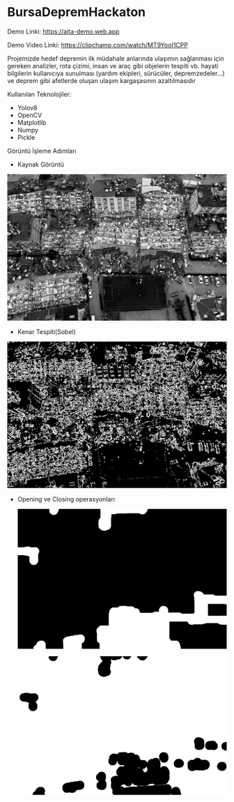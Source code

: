 # BursaDepremHackaton

Demo Linki: https://aita-demo.web.app


Demo Video Linki: https://clipchamp.com/watch/MT9YooI1CPP

Projemizde hedef depremin ilk müdahale anlarında ulaşımın sağlanması için gereken analizler, rota çizimi, insan ve araç gibi objelerin tespiti vb. hayati bilgilerin kullanıcıya sunulması (yardım ekipleri, sürücüler, depremzedeler...) ve deprem gibi afetlerde oluşan ulaşım kargaşasının azaltılmasıdır


Kullanılan Teknolojiler:

* Yolov8
* OpenCV
* Matplotlib
* Numpy
* Pickle

Görüntü İşleme Adımları

  * Kaynak Görüntü
  
  ![image](/Assets/Original.png)

  * Kenar Tespiti(Sobel)

  ![image](/Assets/Sobel.png)

  * Opening ve Closing operasyonları


    ![image](/Assets/AfterOpeningOperation.png)

    
    ![image](/Assets/AfterClosingOperation.png)


